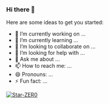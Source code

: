 ### Hi there 👋

Here are some ideas to get you started:

- 🔭 I’m currently working on ...
- 🌱 I’m currently learning ...
- 👯 I’m looking to collaborate on ...
- 🤔 I’m looking for help with ...
- 💬 Ask me about ...
- 📫 How to reach me: ...
- 😄 Pronouns: ...
- ⚡ Fun fact: ...

[![Star-ZER0](https://count.getloli.com/get/@etjson?theme=rule34)](https://count.getloli.com/get/@etjson?theme=rule34)
